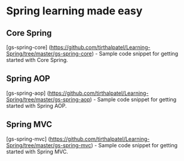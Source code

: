 Spring learning made easy
=========================

Core Spring
-----------
[gs-spring-core] (https://github.com/tirthalpatel/Learning-Spring/tree/master/gs-spring-core) - Sample code snippet for getting started with Core Spring.

Spring AOP
----------
[gs-spring-aop] (https://github.com/tirthalpatel/Learning-Spring/tree/master/gs-spring-aop) - Sample code snippet for getting started with Spring AOP.

Spring MVC
----------
[gs-spring-mvc] (https://github.com/tirthalpatel/Learning-Spring/tree/master/gs-spring-mvc) - Sample code snippet for getting started with Spring MVC.